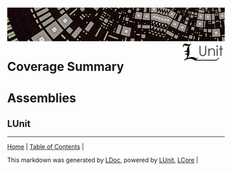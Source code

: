 ![](LUnit/Content/LUnit-banner-small.png "")
[<img align="right" src="LUnit/Content/LUnit-logo-small.png">](README.md)
# Coverage Summary
# Assemblies
## LUnit

---

[Home](README.md) | [Table of Contents](TableOfContents.md) | 


This markdown was generated by [LDoc](https://github.com/CodeSingularity/LDoc), powered by [LUnit](https://github.com/CodeSingularity/LUnit), [LCore](https://github.com/CodeSingularity/LCore) | 

